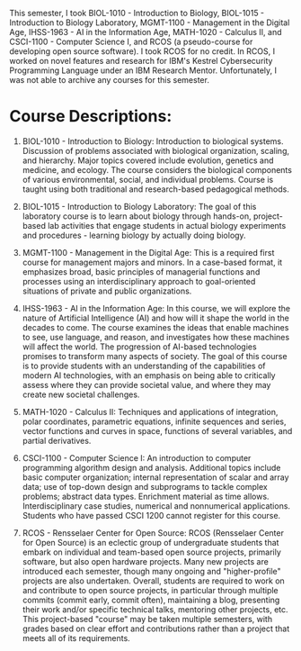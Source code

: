 This semester, I took BIOL-1010 - Introduction to Biology, BIOL-1015 - Introduction to Biology Laboratory, MGMT-1100 - Management in the Digital Age, IHSS-1963 - AI in the Information Age, MATH-1020 - Calculus II, and CSCI-1100 - Computer Science I, and RCOS (a pseudo-course for developing open source software). I took RCOS for no credit. In RCOS, I worked on novel features and research for IBM's Kestrel Cybersecurity Programming Language under an IBM Research Mentor. Unfortunately, I was not able to archive any courses for this semester.

# Course Descriptions:

1. BIOL-1010 - Introduction to Biology:
   Introduction to biological systems. Discussion of problems associated with biological organization, scaling, and hierarchy. Major topics covered include evolution, genetics and medicine, and ecology. The course considers the biological components of various environmental, social, and individual problems. Course is taught using both traditional and research-based pedagogical methods.

2. BIOL-1015 - Introduction to Biology Laboratory:
   The goal of this laboratory course is to learn about biology through hands-on, project-based lab activities that engage students in actual biology experiments and procedures - learning biology by actually doing biology.

3. MGMT-1100 - Management in the Digital Age:
   This is a required first course for management majors and minors. In a case-based format, it emphasizes broad, basic principles of managerial functions and processes using an interdisciplinary approach to goal-oriented situations of private and public organizations.

4. IHSS-1963 - AI in the Information Age:
   In this course, we will explore the nature of Artificial Intelligence (AI) and how will it shape the world in the decades to come. The course examines the ideas that enable machines to see, use language, and reason, and investigates how these machines will affect the world. The progression of AI-based technologies promises to transform many aspects of society. The goal of this course is to provide students with an understanding of the capabilities of modern AI technologies, with an emphasis on being able to critically assess where they can provide societal value, and where they may create new societal challenges.

5. MATH-1020 - Calculus II:
   Techniques and applications of integration, polar coordinates, parametric equations, infinite sequences and series, vector functions and curves in space, functions of several variables, and partial derivatives.

6. CSCI-1100 - Computer Science I:
   An introduction to computer programming algorithm design and analysis. Additional topics include basic computer organization; internal representation of scalar and array data; use of top-down design and subprograms to tackle complex problems; abstract data types. Enrichment material as time allows. Interdisciplinary case studies, numerical and nonnumerical applications. Students who have passed CSCI 1200 cannot register for this course.

7. RCOS - Rensselaer Center for Open Source:
   RCOS (Rensselaer Center for Open Source) is an eclectic group of undergraduate students that embark on individual and team-based open source projects, primarily software, but also open hardware projects. Many new projects are introduced each semester, though many ongoing and "higher-profile" projects are also undertaken. Overall, students are required to work on and contribute to open source projects, in particular through multiple commits (commit early, commit often), maintaining a blog, presenting their work and/or specific technical talks, mentoring other projects, etc. This project-based "course" may be taken multiple semesters, with grades based on clear effort and contributions rather than a project that meets all of its requirements.
